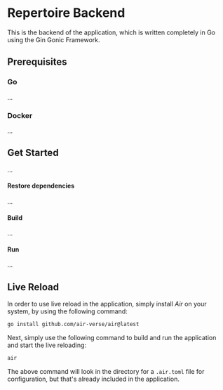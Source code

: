# Repertoire Backend

This is the backend of the application, which is written completely in Go using the Gin Gonic Framework.

## Prerequisites

### Go

...

### Docker

...

## Get Started

...

#### Restore dependencies

...

#### Build

...

#### Run

...

## Live Reload

In order to use live reload in the application, simply install *Air* on your system, by using the following command:

```sh
go install github.com/air-verse/air@latest
```

Next, simply use the following command to build and run the application and start the live reloading:

```sh
air
```

The above command will look in the directory for a `.air.toml` file for configuration, 
but that's already included in the application.